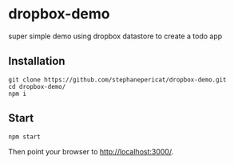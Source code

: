 # dropbox-demo

super simple demo using dropbox datastore to create a todo app

## Installation

```
git clone https://github.com/stephanepericat/dropbox-demo.git
cd dropbox-demo/
npm i
```

## Start

```
npm start
```

Then point your browser to [http://localhost:3000/](http://localhost:3000/).

